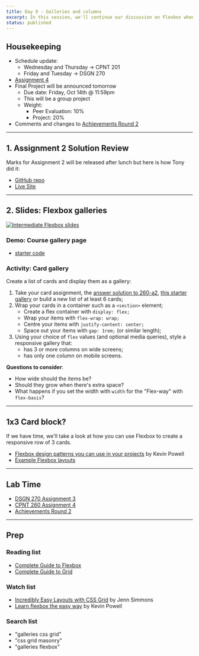 ```yaml
---
title: Day 9 - Galleries and columns
excerpt: In this session, we'll continue our discussion on Flexbox when creating galleries, plus a responsive grid gallery technique.
status: published
---
```


## Housekeeping
- Schedule update:
    - Wednesday and Thursday -> CPNT 201
    - Friday and Tuesday -> DSGN 270
- [Assignment 4](https://sait-wbdv-f22.netlify.app/courses/cpnt-260/assessments/assignment-4)
- Final Project will be announced tomorrow
    - Due date: Friday, Oct 14th @ 11:59pm
    - This will be a group project
    - Weight:
        - Peer Evaluation: 10%
        - Project: 20%
- Comments and changes to [Achievements Round 2](https://sait-wbdv-f22.netlify.app/courses/cpnt-260/assessments/achievements-2)

---

## 1. Assignment 2 Solution Review
Marks for Assignment 2 will be released after lunch but here is how Tony did it:
- [GitHub repo](https://github.com/sait-wbdv/f22-spoilers-cpnt260-a2)
- [Live Site](https://sait-wbdv.github.io/f22-spoilers-cpnt260-a2/)

---

## 2. Slides: Flexbox galleries
[![Intermediate Flexbox slides](/images/slides/flexbox-intermediate.png)](https://sait-wbdv.github.io/slides/f22/cpnt-260/flexbox-intermediate.html)

### Demo: Course gallery page
- [starter code](https://github.com/sait-wbdv/dailies-f22/tree/main/2022-10-03-galleries/01-course-page-starter)

### Activity: Card gallery
Create a list of cards and display them as a gallery:
1. Take your card assignment, the [answer solution to 260-a2](https://github.com/sait-wbdv/f22-spoilers-cpnt260-a2), [this starter gallery](https://github.com/sait-wbdv/dailies-f22/tree/main/2022-10-03-galleries/04-activity-flex-gallery-starter) or build a new list of at least 6 cards;
2. Wrap your cards in a container such as a `<section>` element;
    - Create a flex container with `display: flex;`
    - Wrap your items with `flex-wrap: wrap;`
    - Centre your items with `justify-content: center;`
    - Space out your items with `gap: 1rem;` (or similar length);
3. Using your choice of `flex` values (and optional media queries), style a responsive gallery that:
    - has 3 or more columns on wide screens;
    - has only one column on mobile screens.

**Questions to consider**:
- How wide should the items be?
- Should they grow when there's extra space?
- What happens if you set the width with `width` for the "Flex-way" with `flex-basis`?

---

## 1x3 Card block?
If we have time, we'll take a look at how you can use Flexbox to create a responsive row of 3 cards.
- [Flexbox design patterns you can use in your projects](https://www.youtube.com/watch?v=vQAvjof1oe4) by Kevin Powell
- [Example Flexbox layouts](https://codepen.io/acidtone/pen/JjvpOKR)

---

## Lab Time
- [DSGN 270 Assignment 3](/courses/dsgn-270/assessments/assignment-3)
- [CPNT 260 Assignment 4](https://sait-wbdv-f22.netlify.app/courses/cpnt-260/assessments/assignment-4)
- [Achievements Round 2](https://sait-wbdv-f22.netlify.app/courses/cpnt-260/assessments/achievements-2)

---

## Prep
### Reading list
- [Complete Guide to Flexbox](https://css-tricks.com/snippets/css/a-guide-to-flexbox/)
- [Complete Guide to Grid](https://css-tricks.com/snippets/css/complete-guide-grid/)

### Watch list
- [Incredibly Easy Layouts with CSS Grid](https://youtu.be/tFKrK4eAiUQ) by Jenn Simmons
- [Learn flexbox the easy way](https://www.youtube.com/watch?v=u044iM9xsWU) by Kevin Powell

### Search list
- "galleries css grid"
- "css grid masonry"
- "galleries flexbox"